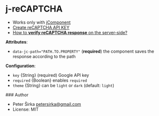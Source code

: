 # j-reCAPTCHA

- Works only with [jComponent](http://jcomponent.org)
- [Create reCAPTCHA API KEY](https://www.google.com/recaptcha/admin)
- [How to __verify reCAPTCHA response__ on the server-side?](https://blog.totaljs.com/blogs/tutorials/20161211-how-to-verify-recaptcha-with-help-of-total-js/)

__Attributes__:
- `data-jc-path="PATH.TO.PROPERTY"` (__required__) the component saves the response according to the path

__Configuration__:
- `key` {String} (required) Google API key
- `required` {Boolean} enables `required`
- `theme` {String} can be `light` or `dark` (default: `light`)

### Author

- Peter Širka <petersirka@gmail.com>
- License: MIT